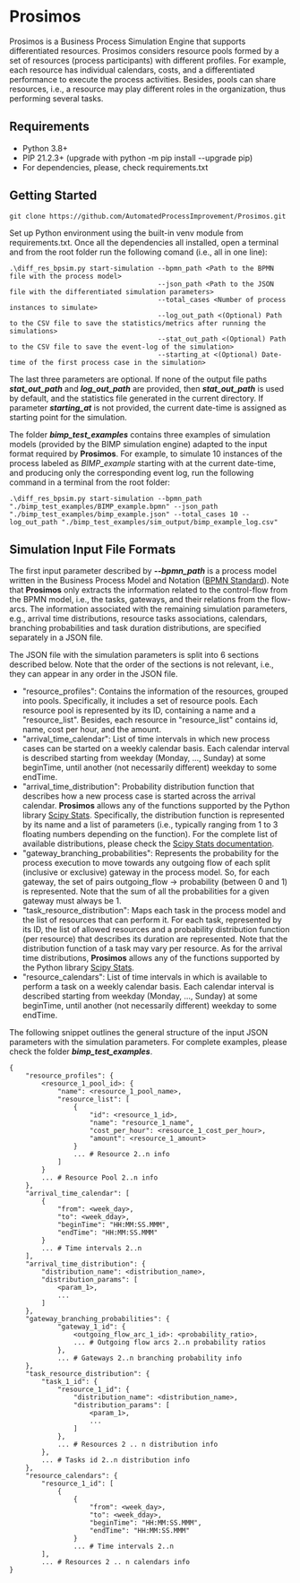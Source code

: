 # Prosimos

Prosimos is a Business Process Simulation Engine that supports differentiated resources. 
Prosimos considers resource pools formed by a set of resources (process participants) with different profiles. 
For example, each resource has individual calendars, costs, and a differentiated performance to execute the process activities. 
Besides, pools can share resources, i.e., a resource may play different roles in the organization, thus performing several tasks.

## Requirements

- Python 3.8+
- PIP 21.2.3+ (upgrade with python -m pip install --upgrade pip)
- For dependencies, please, check requirements.txt

## Getting Started

    git clone https://github.com/AutomatedProcessImprovement/Prosimos.git

Set up Python environment using the built-in venv module from requirements.txt. 
Once all the dependencies all installed, open a terminal and from the root folder run the following comand (i.e., all in one line):

    .\diff_res_bpsim.py start-simulation --bpmn_path <Path to the BPMN file with the process model> 
                                         --json_path <Path to the JSON file with the differentiated simulation parameters>
                                         --total_cases <Number of process instances to simulate>
                                         --log_out_path <(Optional) Path to the CSV file to save the statistics/metrics after running the simulations>
                                         --stat_out_path <(Optional) Path to the CSV file to save the event-log of the simulation>
                                         --starting_at <(Optional) Date-time of the first process case in the simulation>

The last three parameters are optional. 
If none of the output file paths **_stat_out_path_** and **_log_out_path_** are provided, then **_stat_out_path_** is used by default, and the statistics file generated in the current directory. 
If parameter **_starting_at_** is not provided, the current date-time is assigned as starting point for the simulation.

The folder **_bimp_test_examples_** contains three examples of simulation models (provided by the BIMP simulation engine) adapted to the input format required by **Prosimos**. 
For example, to simulate 10 instances of the process labeled as _BIMP_example_ starting with at the current date-time, 
and producing only the corresponding event log, run the following command in a terminal from the root folder: 

    .\diff_res_bpsim.py start-simulation --bpmn_path "./bimp_test_examples/BIMP_example.bpmn" --json_path "./bimp_test_examples/bimp_example.json" --total_cases 10 --log_out_path "./bimp_test_examples/sim_output/bimp_example_log.csv"

## Simulation Input File Formats 

The first input parameter described by **_--bpmn_path_** is a process model written in the Business Process Model and Notation 
([BPMN Standard](https://www.bpmn.org/#:~:text=BPMN%20is%20a%20standard%20set,the%20communication%20between%20independent%20processes)).
Note that **Prosimos** only extracts the information related to the control-flow from the BPMN model, 
i.e., the tasks, gateways, and their relations from the flow-arcs. 
The information associated with the remaining simulation parameters, 
e.g., arrival time distributions, resource tasks associations, calendars, branching probabilities and task duration distributions, 
are specified separately in a JSON file.  

The JSON file with the simulation parameters is split into 6 sections described below. 
Note that the order of the sections is not relevant, i.e., they can appear in any order in the JSON file.

* "resource_profiles": Contains the information of the resources, grouped into pools. 
   Specifically, it includes a set of resource pools. Each resource pool is represented by its ID, 
   containing a name and a "resource_list". Besides, each resource in "resource_list" contains id, name, 
   cost per hour, and the amount.
* "arrival_time_calendar": List of time intervals in which new process cases can be started on a weekly calendar basis. 
   Each calendar interval is described starting from weekday (Monday, ..., Sunday) at some beginTime, 
   until another (not necessarily different) weekday to some endTime.
* "arrival_time_distribution": Probability distribution function that describes how a new process case is started 
   across the arrival calendar. **Prosimos** allows any of the functions supported by the Python library 
   [Scipy Stats](https://docs.scipy.org/doc/scipy/reference/stats.html#module-scipy.stats). Specifically, 
   the distribution function is represented by its name and a list of parameters 
   (i.e., typically ranging from 1 to 3 floating numbers depending on the function). 
   For the complete list of available distributions, please check the 
   [Scipy Stats documentation](https://docs.scipy.org/doc/scipy/reference/stats.html#module-scipy.stats).
* "gateway_branching_probabilities": Represents the probability for the process execution to move towards any outgoing 
   flow of each split (inclusive or exclusive) gateway in the process model. So, for each gateway, the set of pairs 
   outgoing_flow -> probability (between 0 and 1) is represented. Note that the sum of all the probabilities for a 
   given gateway must always be 1. 
* "task_resource_distribution": Maps each task in the process model and the list of resources that can perform it. 
   For each task, represented by its ID, the list of allowed resources and a probability distribution function 
   (per resource) that describes its duration are represented. Note that the distribution function of a task may vary 
   per resource. As for the arrival time distributions, **Prosimos** allows any of the functions supported by the Python 
   library [Scipy Stats](https://docs.scipy.org/doc/scipy/reference/stats.html#module-scipy.stats).
* "resource_calendars": List of time intervals in which is available to perform a task on a weekly calendar basis. 
   Each calendar interval is described starting from weekday (Monday, ..., Sunday) at some beginTime, 
   until another (not necessarily different) weekday to some endTime.

The following snippet outlines the general structure of the input JSON parameters with the simulation parameters. 
For complete examples, please check the folder **_bimp_test_examples_**.

    {
        "resource_profiles": { 
            <resource_1_pool_id>: {
                "name": <resource_1_pool_name>,
                "resource_list": [
                    {
                        "id": <resource_1_id>,
                        "name": "resource_1_name",
                        "cost_per_hour": <resource_1_cost_per_hour>,
                        "amount": <resource_1_amount>
                    }
                    ... # Resource 2..n info
                ]
            }
            ... # Resource Pool 2..n info
        },
        "arrival_time_calendar": [
            {
                "from": <week_day>,
                "to": <week_dday>,
                "beginTime": "HH:MM:SS.MMM",
                "endTime": "HH:MM:SS.MMM"
            }
            ... # Time intervals 2..n
        ],
        "arrival_time_distribution": {
            "distribution_name": <distribution_name>,
            "distribution_params": [
                <param_1>,
                ...
            ]
        },
        "gateway_branching_probabilities": {
                "gateway_1_id": {
                    <outgoing_flow_arc_1_id>: <probability_ratio>,
                    ... # Outgoing flow arcs 2..n probability ratios
                },
                ... # Gateways 2..n branching probability info
        },
        "task_resource_distribution": {
            "task_1_id": {
                "resource_1_id": {
                    "distribution_name": <distribution_name>,
                    "distribution_params": [
                        <param_1>,
                        ...
                    ]
                },
                ... # Resources 2 .. n distribution info
            },
            ... # Tasks id 2..n distribution info 
        },
        "resource_calendars": {
            "resource_1_id": [
                {
                    {
                        "from": <week_day>,
                        "to": <week_dday>,
                        "beginTime": "HH:MM:SS.MMM",
                        "endTime": "HH:MM:SS.MMM"
                    }
                    ... # Time intervals 2..n
            ],
            ... # Resources 2 .. n calendars info
    }




